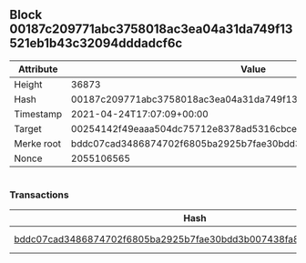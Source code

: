 ## Block 00187c209771abc3758018ac3ea04a31da749f13521eb1b43c32094dddadcf6c

Attribute | Value
--- | ---
Height | 36873
Hash | 00187c209771abc3758018ac3ea04a31da749f13521eb1b43c32094dddadcf6c
Timestamp | 2021-04-24T17:07:09+00:00
Target | 00254142f49eaaa504dc75712e8378ad5316cbcead634704b3734b6271167cc4
Merke root | bddc07cad3486874702f6805ba2925b7fae30bdd3b007438fa873627491b8741
Nonce | 2055106565

```

```

### Transactions

Hash | Amount
--- | ---
[bddc07cad3486874702f6805ba2925b7fae30bdd3b007438fa873627491b8741](bddc07cad3486874702f6805ba2925b7fae30bdd3b007438fa873627491b8741.md) | 10.00000000 SKEPTI 
